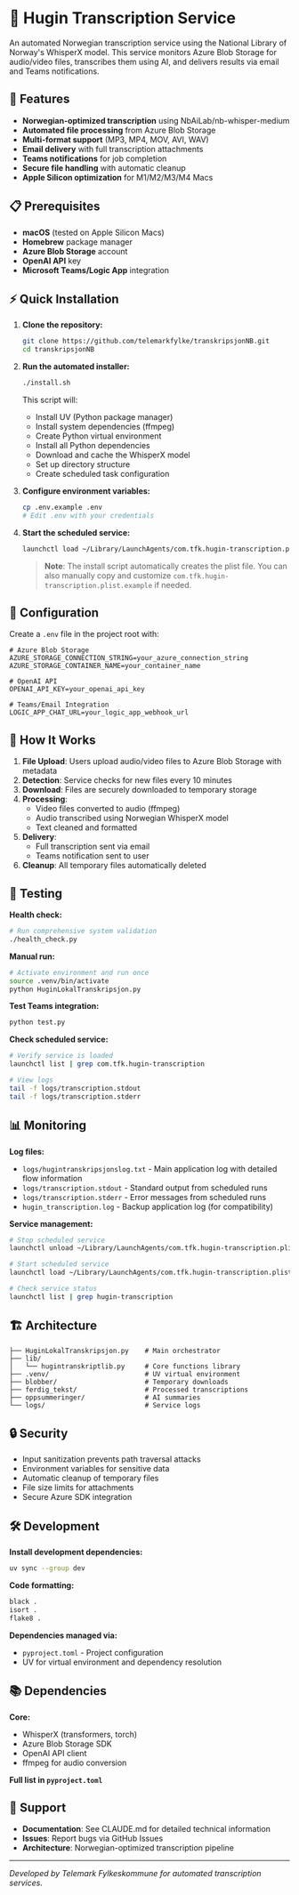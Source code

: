 # 🎤 Hugin Transcription Service

An automated Norwegian transcription service using the National Library of Norway's WhisperX model. This service monitors Azure Blob Storage for audio/video files, transcribes them using AI, and delivers results via email and Teams notifications.

## 🚀 Features

- **Norwegian-optimized transcription** using NbAiLab/nb-whisper-medium
- **Automated file processing** from Azure Blob Storage
- **Multi-format support** (MP3, MP4, MOV, AVI, WAV)
- **Email delivery** with full transcription attachments
- **Teams notifications** for job completion
- **Secure file handling** with automatic cleanup
- **Apple Silicon optimization** for M1/M2/M3/M4 Macs

## 📋 Prerequisites

- **macOS** (tested on Apple Silicon Macs)
- **Homebrew** package manager
- **Azure Blob Storage** account
- **OpenAI API** key
- **Microsoft Teams/Logic App** integration

## ⚡ Quick Installation

1. **Clone the repository:**
   ```bash
   git clone https://github.com/telemarkfylke/transkripsjonNB.git
   cd transkripsjonNB
   ```

2. **Run the automated installer:**
   ```bash
   ./install.sh
   ```

   This script will:
   - Install UV (Python package manager)
   - Install system dependencies (ffmpeg)
   - Create Python virtual environment
   - Install all Python dependencies
   - Download and cache the WhisperX model
   - Set up directory structure
   - Create scheduled task configuration

3. **Configure environment variables:**
   ```bash
   cp .env.example .env
   # Edit .env with your credentials
   ```

4. **Start the scheduled service:**
   ```bash
   launchctl load ~/Library/LaunchAgents/com.tfk.hugin-transcription.plist
   ```

   > **Note**: The install script automatically creates the plist file. You can also manually copy and customize `com.tfk.hugin-transcription.plist.example` if needed.

## 🔧 Configuration

Create a `.env` file in the project root with:

```env
# Azure Blob Storage
AZURE_STORAGE_CONNECTION_STRING=your_azure_connection_string
AZURE_STORAGE_CONTAINER_NAME=your_container_name

# OpenAI API
OPENAI_API_KEY=your_openai_api_key

# Teams/Email Integration
LOGIC_APP_CHAT_URL=your_logic_app_webhook_url
```

## 🔄 How It Works

1. **File Upload**: Users upload audio/video files to Azure Blob Storage with metadata
2. **Detection**: Service checks for new files every 10 minutes
3. **Download**: Files are securely downloaded to temporary storage
4. **Processing**: 
   - Video files converted to audio (ffmpeg)
   - Audio transcribed using Norwegian WhisperX model
   - Text cleaned and formatted
5. **Delivery**: 
   - Full transcription sent via email
   - Teams notification sent to user
6. **Cleanup**: All temporary files automatically deleted

## 🧪 Testing

**Health check:**
```bash
# Run comprehensive system validation
./health_check.py
```

**Manual run:**
```bash
# Activate environment and run once
source .venv/bin/activate
python HuginLokalTranskripsjon.py
```

**Test Teams integration:**
```bash
python test.py
```

**Check scheduled service:**
```bash
# Verify service is loaded
launchctl list | grep com.tfk.hugin-transcription

# View logs
tail -f logs/transcription.stdout
tail -f logs/transcription.stderr
```

## 📊 Monitoring

**Log files:**
- `logs/hugintranskripsjonslog.txt` - Main application log with detailed flow information
- `logs/transcription.stdout` - Standard output from scheduled runs
- `logs/transcription.stderr` - Error messages from scheduled runs
- `hugin_transcription.log` - Backup application log (for compatibility)

**Service management:**
```bash
# Stop scheduled service
launchctl unload ~/Library/LaunchAgents/com.tfk.hugin-transcription.plist

# Start scheduled service
launchctl load ~/Library/LaunchAgents/com.tfk.hugin-transcription.plist

# Check service status
launchctl list | grep hugin-transcription
```

## 🏗️ Architecture

```
├── HuginLokalTranskripsjon.py    # Main orchestrator
├── lib/
│   └── hugintranskriptlib.py     # Core functions library
├── .venv/                        # UV virtual environment
├── blobber/                      # Temporary downloads
├── ferdig_tekst/                 # Processed transcriptions
├── oppsummeringer/               # AI summaries
└── logs/                         # Service logs
```

## 🔒 Security

- Input sanitization prevents path traversal attacks
- Environment variables for sensitive data
- Automatic cleanup of temporary files
- File size limits for attachments
- Secure Azure SDK integration

## 🛠️ Development

**Install development dependencies:**
```bash
uv sync --group dev
```

**Code formatting:**
```bash
black .
isort .
flake8 .
```

**Dependencies managed via:**
- `pyproject.toml` - Project configuration
- UV for virtual environment and dependency resolution

## 📚 Dependencies

**Core:**
- WhisperX (transformers, torch)
- Azure Blob Storage SDK
- OpenAI API client
- ffmpeg for audio conversion

**Full list in `pyproject.toml`**

## 🤝 Support

- **Documentation**: See CLAUDE.md for detailed technical information
- **Issues**: Report bugs via GitHub Issues
- **Architecture**: Norwegian-optimized transcription pipeline

---

*Developed by Telemark Fylkeskommune for automated transcription services.*